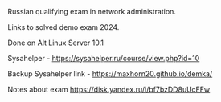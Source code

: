Russian qualifying exam in network administration.

Links to solved demo exam 2024.

Done on Alt Linux Server 10.1

Sysahelper - https://sysahelper.ru/course/view.php?id=10

Backup Sysahelper link - https://maxhorn20.github.io/demka/

Notes about exam https://disk.yandex.ru/i/bf7bzDD8uUcFFw
